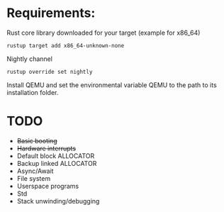 # Requirements:

Rust core library downloaded for your target (example for x86_64)

```rustup target add x86_64-unknown-none```

Nightly channel

```rustup override set nightly```

Install QEMU and set the environmental variable QEMU to the path to its
installation folder.

# TODO

- ~~Basic booting~~
- ~~Hardware interrupts~~
- Default block ALLOCATOR
- Backup linked ALLOCATOR
- Async/Await
- File system
- Userspace programs
- Std
- Stack unwinding/debugging